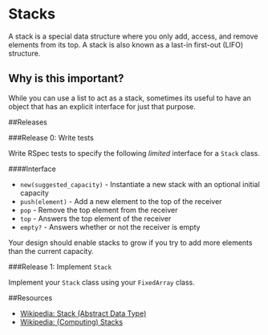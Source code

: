 # Stacks

A stack is a special data structure where you only add, access, and remove elements from its top.  A stack is also known as a last-in first-out (LIFO) structure.

## Why is this important?

While you can use a list to act as a stack, sometimes its useful to have an object that has an explicit interface for just that purpose.

##Releases

###Release 0: Write tests

Write RSpec tests to specify the following _limited_ interface for a `Stack` class.

####Interface
- `new(suggested_capacity)` - Instantiate a new stack with an optional initial capacity
- `push(element)` - Add a new element to the top of the receiver
- `pop` - Remove the top element from the receiver
- `top` - Answers the top element of the receiver
- `empty?` - Answers whether or not the receiver is empty

Your design should enable stacks to grow if you try to add more elements than the current capacity.

###Release 1: Implement `Stack`

Implement your `Stack` class using your `FixedArray` class.

##Resources

* [Wikipedia: Stack (Abstract Data Type)](http://en.wikipedia.org/wiki/Stack_%28abstract_data_type%29)
* [Wikipedia: (Computing) Stacks](http://en.wikipedia.org/wiki/Stack#Computers)
